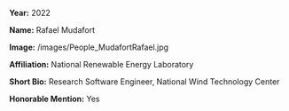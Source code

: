 **Year:** 2022

**Name:** Rafael Mudafort

**Image:** /images/People_MudafortRafael.jpg

**Affiliation:** National Renewable Energy Laboratory

**Short Bio:** Research Software Engineer, National Wind Technology Center

**Honorable Mention:** Yes
